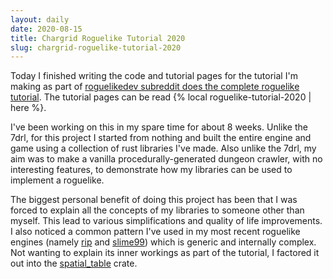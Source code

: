 ```yaml
---
layout: daily
date: 2020-08-15
title: Chargrid Roguelike Tutorial 2020
slug: chargrid-roguelike-tutorial-2020
---
```


Today I finished writing the code and tutorial pages for the tutorial I'm making
as part of
[roguelikedev subreddit does the complete
roguelike tutorial](https://old.reddit.com/r/roguelikedev/wiki/python_tutorial_series).
The tutorial pages can be read {% local roguelike-tutorial-2020 | here %}.

I've been working on this in my spare time for about 8 weeks. Unlike the 7drl,
for this project I started from nothing and built the entire engine and game using
a collection of rust libraries I've made. Also unlike the 7drl, my aim was to make a vanilla
procedurally-generated dungeon crawler, with no interesting features, to demonstrate
how my libraries can be used to implement a roguelike.

The biggest personal benefit of doing this project has been that I was forced to explain
all the concepts of my libraries to someone other than myself. This lead to various simplifications
and quality of life improvements. I also noticed a common pattern I've used in my most recent roguelike engines
(namely [rip](https://github.com/stevebob/rip) and [slime99](https://github.com/stevebob/slime99/))
which is generic and internally complex. Not wanting to explain its inner workings as part of the
tutorial, I factored it out into the [spatial_table](https://crates.io/crates/spatial_table) crate.
